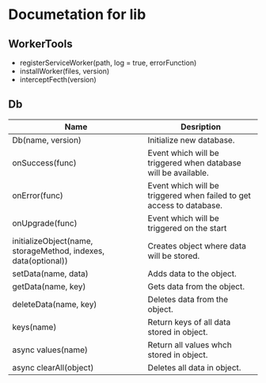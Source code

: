 # Documetation for lib
## WorkerTools
* registerServiceWorker(path, log = true, errorFunction)
* installWorker(files, version)
* interceptFecth(version)
## Db
  Name | Desription
  ---- | ----------
  Db(name, version) | Initialize new database.
  onSuccess(func) | Event which will be triggered when database will be available.
  onError(func) | Event which will be triggered when failed to get access to database.
  onUpgrade(func) | Event which will be triggered on the start
  initializeObject(name, storageMethod, indexes, data(optional)) | Creates object where data will be stored.
  setData(name, data) | Adds data to the object.
  getData(name, key) | Gets data from the object.
  deleteData(name, key) | Deletes data from the object.
  keys(name) | Return keys of all data stored in object.
  async values(name) | Return all values whch stored in object.
  async clearAll(object) | Deletes all data in object.